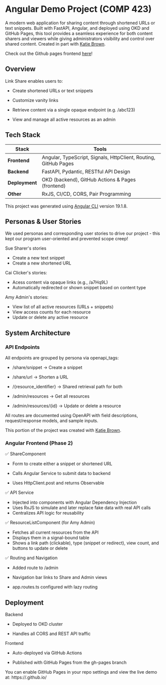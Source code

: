# Angular Demo Project (COMP 423)

A modern web application for sharing content through shortened URLs or text snippets. Built with FastAPI, Angular, and deployed using OKD and GitHub Pages, this tool provides a seamless experience for both content sharers and viewers while giving administrators visibility and control over shared content. Created in part with [Katie Brown](https://github.com/kgbrown5).

Check out the Github pages frontend [here](https://comp423-25s.github.io/ex02-link-share-cgbryan1/#/resources)!

## Overview

Link Share enables users to:

* Create shortened URLs or text snippets

* Customize vanity links

* Retrieve content via a single opaque endpoint (e.g. /abc123)

* View and manage all active resources as an admin

## Tech Stack

| Stack          | Tools                                                           |
| -------------- | --------------------------------------------------------------- |
| **Frontend**   | Angular, TypeScript, Signals, HttpClient, Routing, GitHub Pages |
| **Backend**    | FastAPI, Pydantic, RESTful API Design                           |
| **Deployment** | OKD (backend), GitHub Actions & Pages (frontend)                |
| **Other**      | RxJS, CI/CD, CORS, Pair Programming                             |


This project was generated using [Angular CLI](https://github.com/angular/angular-cli) version 19.1.8.

## Personas & User Stories

We used personas and corresponding user stories to drive our project - this kept our program user-oriented and prevented scope creep!

Sue Sharer's stories
* Create a new text snippet
* Create a new shortened URL

Cai Clicker's stories:
* Acess content via opaque links (e.g., /a7Hq9L)
* Automatically redirected or shown snippet based on content type
  
Amy Admin's stories:
* View list of all active resources (URLs + snippets)
* View access counts for each resource
* Update or delete any active resource

## System Architecture

### API Endpoints
All endpoints are grouped by persona via openapi_tags:

* /share/snippet → Create a snippet

* /share/url → Shorten a URL

* /{resource_identifier} → Shared retrieval path for both

* /admin/resources → Get all resources

* /admin/resources/{id} → Update or delete a resource

All routes are documented using OpenAPI with field descriptions, request/response models, and sample inputs.

This portion of the project was created with [Katie Brown](https://github.com/kgbrown5).

### Angular Frontend (Phase 2)

✅ ShareComponent
* Form to create either a snippet or shortened URL

* Calls Angular Service to submit data to backend

* Uses HttpClient.post and returns Observable<string>


✅ API Service
* Injected into components with Angular Dependency Injection
* Uses RxJS to simulate and later replace fake data with real API calls
* Centralizes API logic for reusability

✅ ResourceListComponent (for Amy Admin)
* Fetches all current resources from the API
* Displays them in a signal-bound table
* Shows a link path (clickable), type (snippet or redirect), view count, and buttons to update or delete

✅ Routing and Navigation
* Added route to /admin

* Navigation bar links to Share and Admin views

* app.routes.ts configured with lazy routing


## Deployment

Backend
* Deployed to OKD cluster

* Handles all CORS and REST API traffic

Frontend
* Auto-deployed via GitHub Actions

* Published with GitHub Pages from the gh-pages branch
  

You can enable GitHub Pages in your repo settings and view the live demo at: https://<your-username>.github.io/<your-repo-name>
